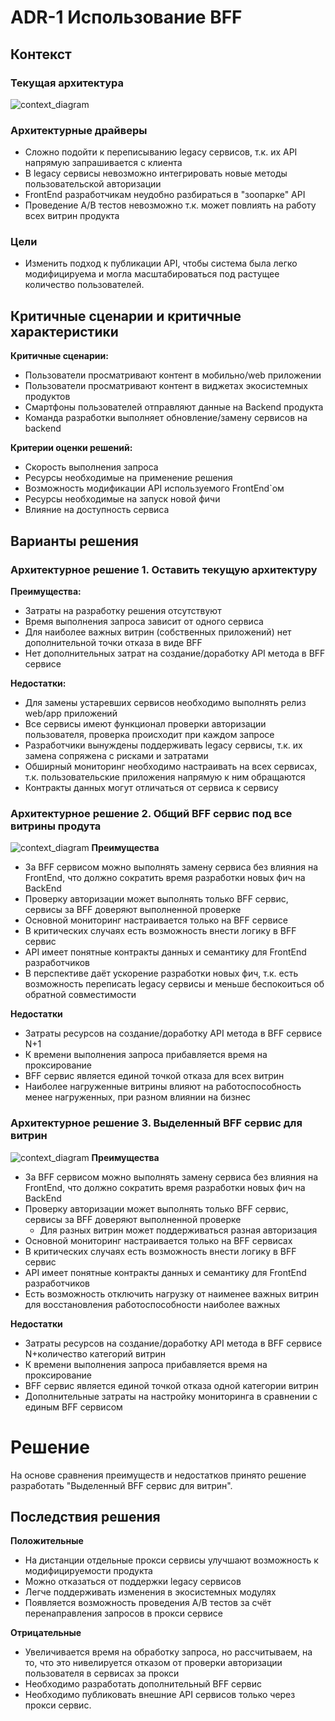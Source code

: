 # ADR-1 Использование BFF
## Контекст
### Текущая архитектура
![context_diagram](/Software_Architect/HW1/diagrams/conponent_diagram_as_is.png)
### Архитектурные драйверы
* Сложно подойти к переписыванию legacy сервисов, т.к. их API напрямую запрашивается с клиента
* В legacy сервисы невозможно интегрировать новые методы пользовательской авторизации
* FrontEnd разработчикам неудобно разбираться в "зоопарке" API
* Проведение A/B тестов невозможно т.к. может повлиять на работу всех витрин продукта
### Цели
* Изменить подход к публикации API, чтобы система была легко модифицируема и могла масштабироваться под растущее количество пользователей.
## Критичные сценарии и критичные характеристики
**Критичные сценарии:**
* Пользователи просматривают контент в мобильно/web приложении 
* Пользователи просматривают контент в виджетах экосистемных продуктов
* Смартфоны пользователей отправляют данные на Backend продукта 
* Команда разработки выполняет обновление/замену сервисов на backend 

**Критерии оценки решений:**
* Скорость выполнения запроса
* Ресурсы необходимые на применение решения
* Возможность модификации API используемого FrontEnd`ом
* Ресурсы необходимые на запуск новой фичи
* Влияние на доступность сервиса

## Варианты решения

### Архитектурное решение 1. Оставить текущую архитектуру 
**Преимущества:**
* Затраты на разработку решения отсутствуют
* Время выполнения запроса зависит от одного сервиса
* Для наиболее важных витрин (собственных приложений) нет дополнительной точки отказа в виде BFF
* Нет дополнительных затрат на создание/доработку API метода в BFF сервисе

**Недостатки:**
* Для замены устаревших сервисов необходимо выполнять релиз web/app приложений
* Все сервисы имеют функционал проверки авторизации пользователя, проверка происходит при каждом запросе 
* Разработчики вынуждены поддерживать legacy сервисы, т.к. их замена сопряжена с рисками и затратами
* Обширный мониторинг необходимо настраивать на всех сервисах, т.к. пользовательские приложения напрямую к ним обращаются
* Контракты данных могут отличаться от сервиса к сервису

### Архитектурное решение 2. Общий BFF сервис под все витрины продута
![context_diagram](/Software_Architect/HW1/diagrams/component_diagram_tobe2.png)
**Преимущества**
* За BFF сервисом можно выполнять замену сервиса без влияния на FrontEnd, что должно сократить время разработки новых фич на BackEnd 
* Проверку авторизации может выполнять только BFF сервис, сервисы за BFF доверяют выполненной проверке
* Основной мониторинг настраивается только на BFF сервисе
* В критических случаях есть возможность внести логику в BFF сервис
* API имеет понятные контракты данных и семантику для FrontEnd разработчиков
* В перспективе даёт ускорение разработки новых фич, т.к. есть возможность переписать legacy сервисы и меньше беспокоиться об обратной совместимости

**Недостатки**
* Затраты ресурсов на создание/доработку API метода в BFF сервисе N+1
* К времени выполнения запроса прибавляется время на проксирование
* BFF сервис является единой точкой отказа для всех витрин
* Наиболее нагруженные витрины влияют на работоспособность менее нагруженных, при разном влиянии на бизнес

### Архитектурное решение 3. Выделенный BFF сервис для витрин
![context_diagram](/Software_Architect\HW1\diagrams\component_diagram_tobe3.png)
**Преимущества**
* За BFF сервисом можно выполнять замену сервиса без влияния на FrontEnd, что должно сократить время разработки новых фич на BackEnd 
* Проверку авторизации может выполнять только BFF сервис, сервисы за BFF доверяют выполненной проверке
  * Для разных витрин может поддерживаться разная авторизация
* Основной мониторинг настраивается только на BFF сервисах
* В критических случаях есть возможность внести логику в BFF сервис
* API имеет понятные контракты данных и семантику для FrontEnd разработчиков
* Есть возможность отключить нагрузку от наименее важных витрин для восстановления работоспособности наиболее важных

**Недостатки**
* Затраты ресурсов на создание/доработку API метода в BFF сервисе N+количество категорий витрин
* К времени выполнения запроса прибавляется время на проксирование
* BFF сервис является единой точкой отказа одной категории витрин
* Дополнительные затраты на настройку мониторинга в сравнении с единым BFF сервисом

# Решение 
На основе сравнения преимуществ и недостатков принято решение разработать "Выделенный BFF сервис для витрин". 

## Последствия решения 
**Положительные**
* На дистанции отдельные прокси сервисы улучшают возможность к модифицируемости продукта
* Можно отказаться от поддержки legacy сервисов
* Легче поддерживать изменения в экосистемных модулях
* Появляется возможность проведения A/B тестов за счёт перенаправления запросов в прокси сервисе

**Отрицательные**
* Увеличивается время на обработку запроса, но рассчитываем, на то, что это нивелируется отказом от проверки авторизации пользователя в сервисах за прокси
* Необходимо разработать дополнительный BFF сервис 
* Необходимо публиковать внешние API сервисов только через прокси сервис.